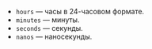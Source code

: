 * `hours` — часы в 24-часовом формате.
* `minutes` — минуты.
* `seconds` — секунды.
* `nanos` — наносекунды.
